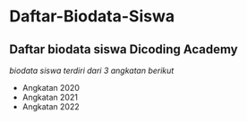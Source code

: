 # Daftar-Biodata-Siswa
Daftar biodata siswa Dicoding Academy
--
*biodata siswa terdiri dari 3 angkatan berikut*
- Angkatan 2020
- Angkatan 2021
- Angkatan 2022
